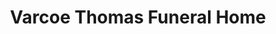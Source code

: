 ---
title: "Varcoe Thomas Funeral Home"
url: /doylestown/varcoe-thomas-funeral-home/
shop: funeral directors
---